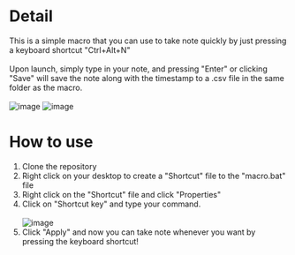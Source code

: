 # Detail
This is a simple macro that you can use to take note quickly by just pressing a keyboard shortcut "Ctrl+Alt+N"<br></br>
Upon launch, simply type in your note, and pressing "Enter" or clicking "Save" will save the note along with the timestamp to a .csv file in the same folder as the macro.
<br></br>
![image](https://github.com/haidao0923/note-taking-macro/assets/67529758/5bd167d2-4099-419a-9bfd-bf49d8933efa)
![image](https://github.com/haidao0923/note-taking-macro/assets/67529758/24b89140-e288-4448-82c1-780d5fde6a27)

# How to use
1. Clone the repository
2. Right click on your desktop to create a "Shortcut" file to the "macro.bat" file
3. Right click on the "Shortcut" file and click "Properties"
4. Click on "Shortcut key" and type your command.
<br></br>
![image](https://github.com/haidao0923/note-taking-macro/assets/67529758/09e1657d-5818-440a-90d4-f0c1cb49c091)
5. Click "Apply" and now you can take note whenever you want by pressing the keyboard shortcut!

